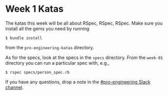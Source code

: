 # Week 1 Katas

The katas this week will be all about RSpec, RSpec, RSpec.  Make sure you install all the gems you need by running

```shell-session
$ bundle install
```

from the `pro-engineering-katas` directory.

As for the specs, look at the specs in the `specs` directory.  From the `week-01` directory you can run a particular spec with, e.g.,

```shell-session
$ rspec specs/person_spec.rb
```

If you have any questions, drop a note in the [#pro-engineering Slack channel](https://codeunion.slack.com/messages/pro-engineering/).
